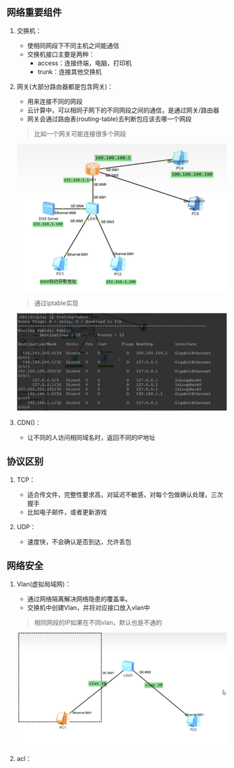 ## 网络重要组件
1. 交换机：
    - 使相同网段下不同主机之间能通信
    - 交换机接口主要是两种：
        - access：连接终端，电脑，打印机
        - trunk：连接其他交换机

2. 网关(大部分路由器都是包含网关)：
    - 用来连接不同的网段
    - 云计算中，可以相同子网下的不同网段之间的通信，是通过网关/路由器
    - 网关会通过路由表(routing-table)去判断包应该去哪一个网段

    > 比如一个网关可能连接很多个网段

    ![alt text](/image/image.png)

    > 通过iptable实现

    ![alt text](image.png)

3. CDN()：
    - 让不同的人访问相同域名时，返回不同的IP地址
## 协议区别
1. TCP：
    - 适合传文件，完整性要求高，对延迟不敏感，对每个包做确认处理，三次握手
    - 比如电子邮件，或者更新游戏

2. UDP：
    - 速度快，不会确认是否到达，允许丢包

## 网络安全
1. Vlan(虚拟局域网)：
    - 通过网络隔离解决网络隐患的覆盖率。
    - 交换机中创建Vlan，并将对应接口放入vlan中
    > 相同网段的IP如果在不同vlan，默认也是不通的
    
    ![alt text](image-1.png)
2. acl：
